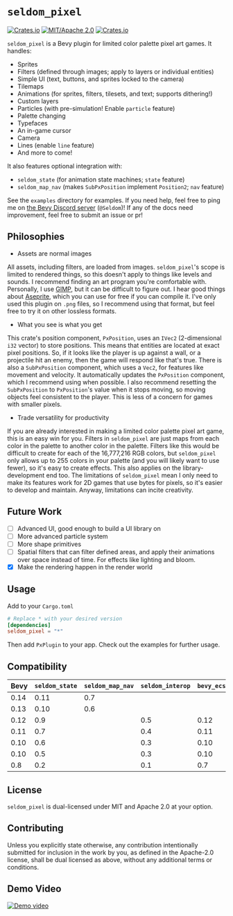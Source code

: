 # `seldom_pixel`

[![Crates.io](https://img.shields.io/crates/v/seldom_pixel.svg)](https://crates.io/crates/seldom_pixel)
[![MIT/Apache 2.0](https://img.shields.io/badge/license-MIT%2FApache-blue.svg)](https://github.com/Seldom-SE/seldom_pixel#license)
[![Crates.io](https://img.shields.io/crates/d/seldom_pixel.svg)](https://crates.io/crates/seldom_pixel)

`seldom_pixel` is a Bevy plugin for limited color palette pixel art games. It handles:

- Sprites
- Filters (defined through images; apply to layers or individual entities)
- Simple UI (text, buttons, and sprites locked to the camera)
- Tilemaps
- Animations (for sprites, filters, tilesets, and text; supports dithering!)
- Custom layers
- Particles (with pre-simulation! Enable `particle` feature)
- Palette changing
- Typefaces
- An in-game cursor
- Camera
- Lines (enable `line` feature)
- And more to come!

It also features optional integration with:

- `seldom_state` (for animation state machines; `state` feature)
- `seldom_map_nav` (makes `SubPxPosition` implement `Position2`; `nav` feature)

See the `examples` directory for examples. If you need help, feel free to ping me
on [the Bevy Discord server](https://discord.com/invite/bevy) (`@Seldom`)! If any of the docs
need improvement, feel free to submit an issue or pr!

## Philosophies

- Assets are normal images

All assets, including filters, are loaded from images. `seldom_pixel`'s scope is limited
to rendered things, so this doesn't apply to things like levels and sounds. I recommend
finding an art program you're comfortable with. Personally, I use [GIMP](https://www.gimp.org/),
but it can be difficult to figure out. I hear good things
about [Aseprite](https://github.com/aseprite/aseprite/), which you can use for free if you
can compile it. I've only used this plugin on `.png` files, so I recommend using that format,
but feel free to try it on other lossless formats.

- What you see is what you get

This crate's position component, `PxPosition`, uses an `IVec2` (2-dimensional `i32` vector)
to store positions. This means that entities are located at exact pixel positions.
So, if it looks like the player is up against a wall, or a projectile hit an enemy, then the game
will respond like that's true. There is also a `SubPxPosition` component, which uses a `Vec2`,
for features like movement and velocity. It automatically updates the `PxPosition` component,
which I recommend using when possible. I also recommend resetting the `SubPxPosition`
to `PxPosition`'s value when it stops moving, so moving objects feel consistent to the player.
This is less of a concern for games with smaller pixels.

- Trade versatility for productivity

If you are already interested in making a limited color palette pixel art game,
this is an easy win for you. Filters in `seldom_pixel` are just maps from each color
in the palette to another color in the palette. Filters like this would be difficult to create
for each of the 16,777,216 RGB colors, but `seldom_pixel` only allows up to 255 colors
in your palette (and you will likely want to use fewer), so it's easy to create effects.
This also applies on the library-development end too. The limitations of `seldom_pixel` mean
I only need to make its features work for 2D games that use bytes for pixels, so it's easier
to develop and maintain. Anyway, limitations can incite creativity.

## Future Work

- [ ] Advanced UI, good enough to build a UI library on
- [ ] More advanced particle system
- [ ] More shape primitives
- [ ] Spatial filters that can filter defined areas, and apply their animations over space
      instead of time. For effects like lighting and bloom.
- [x] Make the rendering happen in the render world

## Usage

Add to your `Cargo.toml`

```toml
# Replace * with your desired version
[dependencies]
seldom_pixel = "*"
```

Then add `PxPlugin` to your app. Check out the examples for further usage.

## Compatibility

| Bevy | `seldom_state` | `seldom_map_nav` | `seldom_interop` | `bevy_ecs_tilemap` | `seldom_pixel` |
| ---- | -------------- | ---------------- | ---------------- | ------------------ | -------------- |
| 0.14 | 0.11           | 0.7              |                  |                    | 0.7            |
| 0.13 | 0.10           | 0.6              |                  |                    | 0.6            |
| 0.12 | 0.9            |                  | 0.5              | 0.12               | 0.5            |
| 0.11 | 0.7            |                  | 0.4              | 0.11               | 0.4            |
| 0.10 | 0.6            |                  | 0.3              | 0.10               | 0.3            |
| 0.10 | 0.5            |                  | 0.3              | 0.10               | 0.2            |
| 0.8  | 0.2            |                  | 0.1              | 0.7                | 0.1            |

## License

`seldom_pixel` is dual-licensed under MIT and Apache 2.0 at your option.

## Contributing

Unless you explicitly state otherwise, any contribution intentionally submitted for inclusion
in the work by you, as defined in the Apache-2.0 license, shall be dual licensed as above,
without any additional terms or conditions.

## Demo Video

[![Demo video](https://img.youtube.com/vi/pmTPdGxYVYw/maxresdefault.jpg)](https://youtu.be/pmTPdGxYVYw)
